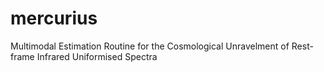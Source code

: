 # mercurius
Multimodal Estimation Routine for the Cosmological Unravelment of Rest-frame Infrared Uniformised Spectra
